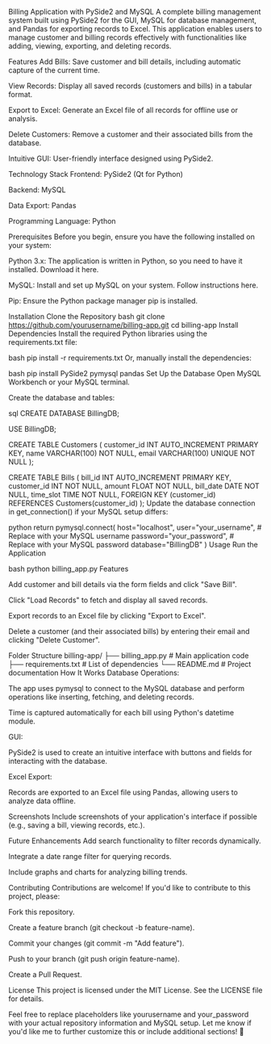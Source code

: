 Billing Application with PySide2 and MySQL
A complete billing management system built using PySide2 for the GUI, MySQL for database management, and Pandas for exporting records to Excel. This application enables users to manage customer and billing records effectively with functionalities like adding, viewing, exporting, and deleting records.

Features
Add Bills: Save customer and bill details, including automatic capture of the current time.

View Records: Display all saved records (customers and bills) in a tabular format.

Export to Excel: Generate an Excel file of all records for offline use or analysis.

Delete Customers: Remove a customer and their associated bills from the database.

Intuitive GUI: User-friendly interface designed using PySide2.

Technology Stack
Frontend: PySide2 (Qt for Python)

Backend: MySQL

Data Export: Pandas

Programming Language: Python

Prerequisites
Before you begin, ensure you have the following installed on your system:

Python 3.x: The application is written in Python, so you need to have it installed. Download it here.

MySQL: Install and set up MySQL on your system. Follow instructions here.

Pip: Ensure the Python package manager pip is installed.

Installation
Clone the Repository
bash
git clone https://github.com/yourusername/billing-app.git
cd billing-app
Install Dependencies
Install the required Python libraries using the requirements.txt file:

bash
pip install -r requirements.txt
Or, manually install the dependencies:

bash
pip install PySide2 pymysql pandas
Set Up the Database
Open MySQL Workbench or your MySQL terminal.

Create the database and tables:

sql
CREATE DATABASE BillingDB;

USE BillingDB;

CREATE TABLE Customers (
    customer_id INT AUTO_INCREMENT PRIMARY KEY,
    name VARCHAR(100) NOT NULL,
    email VARCHAR(100) UNIQUE NOT NULL
);

CREATE TABLE Bills (
    bill_id INT AUTO_INCREMENT PRIMARY KEY,
    customer_id INT NOT NULL,
    amount FLOAT NOT NULL,
    bill_date DATE NOT NULL,
    time_slot TIME NOT NULL,
    FOREIGN KEY (customer_id) REFERENCES Customers(customer_id)
);
Update the database connection in get_connection() if your MySQL setup differs:

python
return pymysql.connect(
    host="localhost",
    user="your_username",        # Replace with your MySQL username
    password="your_password",    # Replace with your MySQL password
    database="BillingDB"
)
Usage
Run the Application

bash
python billing_app.py
Features

Add customer and bill details via the form fields and click "Save Bill".

Click "Load Records" to fetch and display all saved records.

Export records to an Excel file by clicking "Export to Excel".

Delete a customer (and their associated bills) by entering their email and clicking "Delete Customer".

Folder Structure
billing-app/
├── billing_app.py       # Main application code
├── requirements.txt     # List of dependencies
└── README.md            # Project documentation
How It Works
Database Operations:

The app uses pymysql to connect to the MySQL database and perform operations like inserting, fetching, and deleting records.

Time is captured automatically for each bill using Python's datetime module.

GUI:

PySide2 is used to create an intuitive interface with buttons and fields for interacting with the database.

Excel Export:

Records are exported to an Excel file using Pandas, allowing users to analyze data offline.

Screenshots
Include screenshots of your application's interface if possible (e.g., saving a bill, viewing records, etc.).

Future Enhancements
Add search functionality to filter records dynamically.

Integrate a date range filter for querying records.

Include graphs and charts for analyzing billing trends.

Contributing
Contributions are welcome! If you'd like to contribute to this project, please:

Fork this repository.

Create a feature branch (git checkout -b feature-name).

Commit your changes (git commit -m "Add feature").

Push to your branch (git push origin feature-name).

Create a Pull Request.

License
This project is licensed under the MIT License. See the LICENSE file for details.

Feel free to replace placeholders like yourusername and your_password with your actual repository information and MySQL setup. Let me know if you'd like me to further customize this or include additional sections! 🚀
